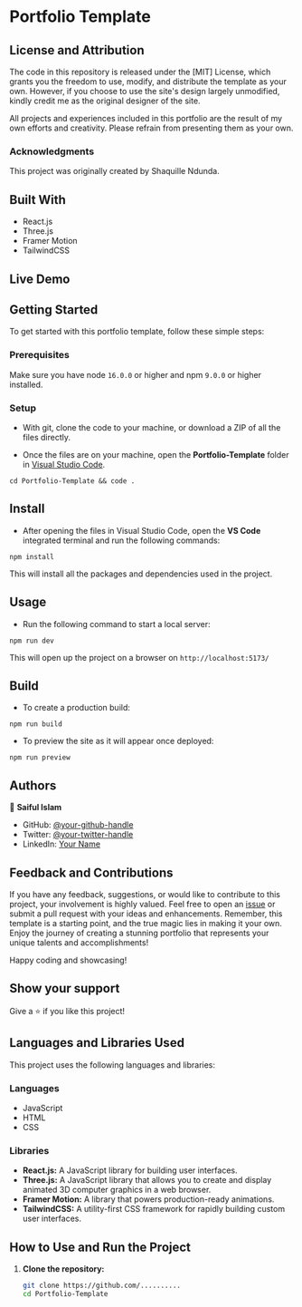 # Portfolio Template


## License and Attribution

The code in this repository is released under the [MIT] License, which grants you the freedom to use, modify, and distribute the template as your own. However, if you choose to use the site's design largely unmodified, kindly credit me as the original designer of the site.

All projects and experiences included in this portfolio are the result of my own efforts and creativity. Please refrain from presenting them as your own.

### Acknowledgments
This project was originally created by Shaquille Ndunda.


## Built With

- React.js
- Three.js
- Framer Motion
- TailwindCSS

## Live Demo


## Getting Started

To get started with this portfolio template, follow these simple steps:

### Prerequisites

Make sure you have node `16.0.0` or higher and npm `9.0.0` or higher installed.

### Setup

- With git, clone the code to your machine, or download a ZIP of all the files directly.



- Once the files are on your machine, open the **Portfolio-Template** folder in [Visual Studio Code](https://code.visualstudio.com/download).

```
cd Portfolio-Template && code .
```

## Install

- After opening the files in Visual Studio Code, open the **VS Code** integrated terminal and run the following commands:

```
npm install
```

This will install all the packages and dependencies used in the project.

## Usage

- Run the following command to start a local server:

```
npm run dev
```

This will open up the project on a browser on `http://localhost:5173/`

## Build

- To create a production build:

```
npm run build
```

- To preview the site as it will appear once deployed:

```
npm run preview
```

## Authors

👤 **Saiful Islam**

- GitHub: [@your-github-handle](https://github.com/your-github-handle)
- Twitter: [@your-twitter-handle](https://twitter.com/your-twitter-handle)
- LinkedIn: [Your Name](https://www.linkedin.com/in/your-linkedin-handle/)

## Feedback and Contributions

If you have any feedback, suggestions, or would like to contribute to this project, your involvement is highly valued. Feel free to open an [issue](../../issues/) or submit a pull request with your ideas and enhancements. Remember, this template is a starting point, and the true magic lies in making it your own. Enjoy the journey of creating a stunning portfolio that represents your unique talents and accomplishments!

Happy coding and showcasing!

## Show your support

Give a ⭐️ if you like this project!

## Languages and Libraries Used

This project uses the following languages and libraries:

### Languages

- JavaScript
- HTML
- CSS

### Libraries

- **React.js:** A JavaScript library for building user interfaces.
- **Three.js:** A JavaScript library that allows you to create and display animated 3D computer graphics in a web browser.
- **Framer Motion:** A library that powers production-ready animations.
- **TailwindCSS:** A utility-first CSS framework for rapidly building custom user interfaces.

## How to Use and Run the Project

1. **Clone the repository:**

   ```sh
   git clone https://github.com/..........
   cd Portfolio-Template
